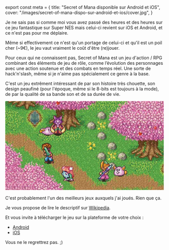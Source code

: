 export const meta = {
  title: "Secret of Mana disponible sur Android et iOS",
  cover: "/images/secret-of-mana-dispo-sur-android-et-ios/cover.jpg",
}

Je ne sais pas si comme moi vous avez passé des heures et des heures sur ce jeu fantastique sur Super NES mais celui-ci revient sur iOS et Android, et ce n'est pas pour me déplaire.

Même si effectivement ce n'est qu'un portage de celui-ci et qu'il est un poil cher (~9€), le jeu vaut vraiment le coût d'être (re)jouer.

Pour ceux qui ne connaissent pas, Secret of Mana est un jeu d'action / RPG combinant des éléments de jeu de rôle, comme l’évolution des personnages avec une action soutenue et des combats en temps réel. Une sorte de hack'n'slash, même si je n'aime pas spécialement ce genre à la base.

C'est un jeu extrêment intéressant de par son histoire très chouette, son design peaufiné (pour l'époque, même si le 8-bits est toujours à la mode), de par la qualité de sa bande son et de sa durée de vie.

![](/images/secret-of-mana-dispo-sur-android-et-ios/preview.jpg)

C'est probablement l'un des meilleurs jeux auxquels j'ai joués. Rien que ça.

Je vous propose de lire le descriptif sur [Wikipedia](http://fr.wikipedia.org/wiki/Secret_of_Mana).

Et vous invite à télécharger le jeu sur la plateforme de votre choix :

- [Android](https://play.google.com/store/apps/details?id=com.square_enix.secret&hl=en)
- [iOS](https://itunes.apple.com/en/app/secret-of-mana/id407949800?mt=8)

Vous ne le regrettrez pas. ;)
